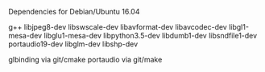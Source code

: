 Dependencies for Debian/Ubuntu 16.04

g++
libjpeg8-dev
libswscale-dev
libavformat-dev
libavcodec-dev
libgl1-mesa-dev
libglu1-mesa-dev
libpython3.5-dev
libdumb1-dev
libsndfile1-dev
portaudio19-dev
libglm-dev
libshp-dev

glbinding via git/cmake
portaudio via git/make
